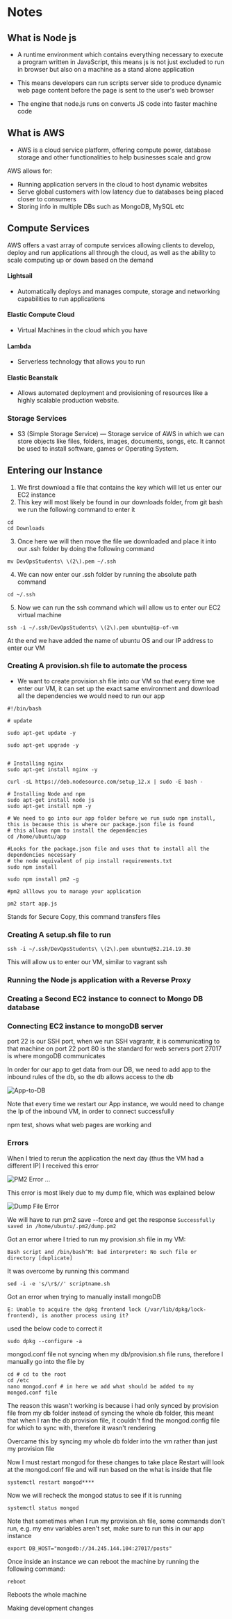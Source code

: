# Notes


## What is Node js

- A runtime environment which contains everything necessary to execute a program written in JavaScript,
this means js is not just excluded to run in browser but also on a machine as a stand alone application

- This means developers can run scripts server side to produce dynamic web page content before
the page is sent to the user's web browser

- The engine that node.js runs on converts JS code into faster machine code



## What is AWS
- AWS is a cloud service platform, offering compute power, database storage and other functionalities to help businesses
scale and grow

AWS allows for:
- Running application servers in the cloud to host dynamic websites
- Serve global customers with low latency due to databases being placed closer to consumers
- Storing info in multiple DBs such as MongoDB, MySQL etc



## Compute Services

AWS offers a vast array of compute services allowing clients to develop, deploy and run applications all through the cloud,
as well as the ability to scale computing up or down based on the demand


#### Lightsail
- Automatically deploys and manages compute, storage and networking capabilities to run applications

#### Elastic Compute Cloud
- Virtual Machines in the cloud which you have 

#### Lambda
- Serverless technology that allows you to run 

#### Elastic Beanstalk
- Allows automated deployment and provisioning of resources like a highly scalable production website.


### Storage Services
- S3 (Simple Storage Service) — Storage service of AWS in which we can store objects like files, folders, images,
documents, songs, etc. It cannot be used to install software, games or Operating System.



## Entering our Instance 

1) We first download a file that contains the key which will let us enter our EC2 instance
2) This key will most likely be found in our downloads folder, from git bash we run the following command to enter it
```commandline
cd
cd Downloads
```

3) Once here we will then move the file we downloaded and place it into our .ssh folder by doing the following command
```commandline
mv DevOpsStudents\ \(2\).pem ~/.ssh
```

4) We can now enter our .ssh folder by running the absolute path command
```commandline
cd ~/.ssh
```

5) Now we can run the ssh command which will allow us to enter our EC2 virtual machine
```commandline
ssh -i ~/.ssh/DevOpsStudents\ \(2\).pem ubuntu@ip-of-vm
```
At the end we have added the name of ubuntu OS and our IP address to enter our VM



### Creating A provision.sh file to automate the process

- We want to create provision.sh file into our VM so that every time we enter our VM, it can set up the exact same environment
and download all the dependencies we would need to run our app


```commandline
#!/bin/bash

# update

sudo apt-get update -y

sudo apt-get upgrade -y


# Installing nginx
sudo apt-get install nginx -y

curl -sL https://deb.nodesource.com/setup_12.x | sudo -E bash -

# Installing Node and npm
sudo apt-get install node js
sudo apt-get install npm -y

# We need to go into our app folder before we run sudo npm install, this is because this is where our package.json file is found
# this allows npm to install the dependencies
cd /home/ubuntu/app

#Looks for the package.json file and uses that to install all the dependencies necessary
# the node equivalent of pip install requirements.txt
sudo npm install

sudo npm install pm2 -g

#pm2 alllows you to manage your application

pm2 start app.js
```
Stands for Secure Copy, this command transfers files

### Creating A setup.sh file to run 


```commandline
ssh -i ~/.ssh/DevOpsStudents\ \(2\).pem ubuntu@52.214.19.30
```
This will allow us to enter our VM, similar to vagrant ssh



### Running the Node js application with a Reverse Proxy            


### Creating a Second EC2 instance to connect to Mongo DB database

### Connecting EC2 instance to mongoDB server

port 22 is our SSH port, when we run SSH vagrantr, it is communicating to that machine on port 22
port 80 is the standard for web servers
port 27017 is where mongoDB communicates

In order for our app to get data from our DB, we need to add app to the inbound rules of the db, so the db allows access
to the db

![App-to-DB](images/Adding-App-security-group-to-IP.png)

Note that every time we restart our App instance, we would need to change the Ip of the inbound VM, in order to connect
successfully


npm test, shows what web pages are working and





### Errors

When I tried to rerun the application the next day (thus the VM had a different IP) I received this error

![PM2 Error](images/pm2-error.png)
...

This error is most likely due to my dump file, which was explained below

![Dump File Error](images/dump-file-error.png)

We will have to run pm2 save --force
and get the response ``` Successfully saved in /home/ubuntu/.pm2/dump.pm2 ```


Got an error where I tried to run my provision.sh file in my VM:

```commandline
Bash script and /bin/bash^M: bad interpreter: No such file or directory [duplicate]

```
It was overcome by running this command
```
sed -i -e 's/\r$//' scriptname.sh
```

Got an error when trying to manually install mongoDB

```commandline
E: Unable to acquire the dpkg frontend lock (/var/lib/dpkg/lock-frontend), is another process using it?
```

used the below code to correct it
```commandline
sudo dpkg --configure -a
```


mongod.conf file not syncing when my db/provision.sh file runs, therefore I manually go into the file by
```commandline
cd # cd to the root 
cd /etc
nano mongod.conf # in here we add what should be added to my mongod.conf file
```


The reason this wasn't working is because i had only synced by provision file from my db folder instead of syncing the
whole db folder, this meant that when I ran the db provision file, it couldn't find the mongod.config file for which to
sync with, therefore it wasn't rendering 

Overcame this by syncing my whole db folder into the vm rather than just my provision file

Now I must restart mongod for these changes to take place
Restart will look at the mongod.conf file and will run based on the what is inside that file
```commandline
systemctl restart mongod****
```

Now we will recheck the mongod status to see if it is running
```commandline
systemctl status mongod
```

Note that sometimes when I run my provision.sh file, some commands don't run, e.g. my env variables aren't set,
make sure to run this in our app instance
```commandline
export DB_HOST="mongodb://34.245.144.104:27017/posts"
```


Once inside an instance we can reboot the machine by running the following command:
```commandline
reboot
```

Reboots the whole machine


Making development changes